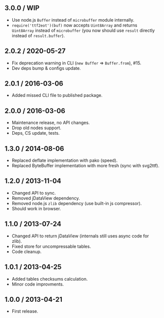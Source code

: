 3.0.0 / WIP
------------------

- Use node.js `Buffer` instead of `microbuffer` module internally.
- `require('ttf2eot')(buf)` now accepts `Uint8Array` and returns `Uint8Array` instead
  of `microbuffer` (you now should use `result` directly instead of `result.buffer`).


2.0.2 / 2020-05-27
------------------

- Fix deprecation warning in CLI (`new Buffer` => `Buffer.from`), #15.
- Dev deps bump & configs update.


2.0.1 / 2016-03-06
------------------

- Added missed CLI file to published package.


2.0.0 / 2016-03-06
------------------

- Maintenance release, no API changes.
- Drop old nodes support.
- Deps, CS update, tests.


1.3.0 / 2014-08-06
------------------

- Replaced deflate implementation with pako (speed).
- Replaced ByteBuffer implementation with more fresh (sync with svg2ttf).


1.2.0 / 2013-11-04
------------------

- Changed API to sync.
- Removed jDataView dependency.
- Removed node.js `zlib` dependency (use built-in js compressor).
- Should work in browser.


1.1.0 / 2013-07-24
------------------

- Changed API to return jDataView (internals still uses async code for zlib).
- Fixed store for uncompressable tables.
- Code cleanup.


1.0.1 / 2013-04-25
------------------

- Added tables checksums calculation.
- Minor code improvments.


1.0.0 / 2013-04-21
------------------

- First release.
